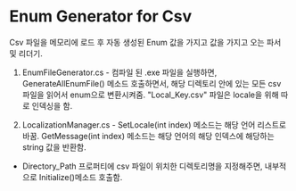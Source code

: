# Enum Generator for Csv
Csv 파일을 메모리에 로드 후 자동 생성된 Enum 값을 가지고 값을 가지고 오는 파서 및 리더기.

1. EnumFileGenerator.cs -
컴파일 된 .exe 파일을 실행하면,
GenerateAllEnumFile() 메소드 호출하면서, 해당 디렉토리 안에 있는 모든 csv 파일을 읽어서 enum으로 변환시켜줌.
"Local_Key.csv" 파일은 locale을 위해 따로 인덱싱을 함.

2. LocalizationManager.cs -
SetLocale(int index) 메소드는 해당 언어 리스트로 바꿈.
GetMessage(int index) 메소드는 해당 언어의 해당 인덱스에 해당하는 string 값을 반환함.

* Directory_Path 프로퍼티에 csv 파일이 위치한 디렉토리명을 지정해주면, 내부적으로 Initialize()메소드 호출함.
